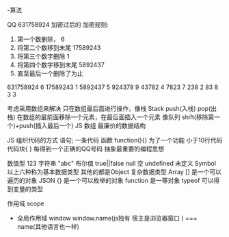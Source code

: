 -算法

QQ 631758924 加密过后的
加密规则:
1. 第一个数删除，       6
2. 将第二个数移到末尾   17589243
3. 将第三个数字删除     1
4. 将第四个数字移到末尾 5892437
5. 直至最后一个删除了为止

631758924   6
17589243    1
5892437     5
924378      9
43782       4
7823        7
238         2
83          8
3           3


考虑采用数组来解决 
只在数组最后面进行操作，像栈 Stack  push(入栈)  pop(出栈)
在数组的最前面移除一个元素，在最后面插入一个元素  像队列  shift(移除第一个)+push(插入最后一个)
JS 数组 最廉价的数据结构

JS 组织代码的方式
语句; 一条代码
函数 function(){} 为了一个功能 小于10行代码
代码块{ } 每得到一个正确的QQ号码
抽象最重要的编程思想

数值型  123
字符串  "abc"
布尔值  true||false
null    空
undefined   未定义
Symbol
以上六种称为基本数据类型
其他的都是Object    复杂数据类型
Array []  是一个可以遍历的对象
JSON  {}  是一个可以枚举的对象
function  是一等对象
typeof    可以得到变量的类型

作用域  scope
- 全局作用域 window
window.name(js独有 宿主是浏览器窗口 ) === name(其他语言也一样)